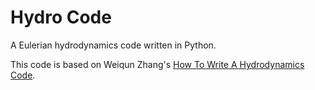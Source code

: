 # Hydro Code

A Eulerian hydrodynamics code written in Python.

This code is based on Weiqun Zhang's [How To Write A Hydrodynamics Code](http://duffell.org/media/hydro.pdf).
